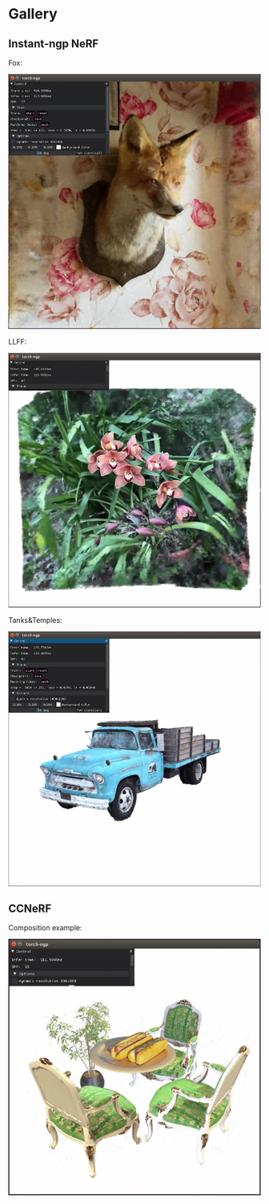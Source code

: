 # Gallery

## Instant-ngp NeRF

Fox: 

![fox](fox.jpg)

LLFF: 

![llff](llff.jpg)

Tanks&Temples: 

![truck](truck.jpg)

## CCNeRF

Composition example: 

![ccnerf](ccnerf.jpg)